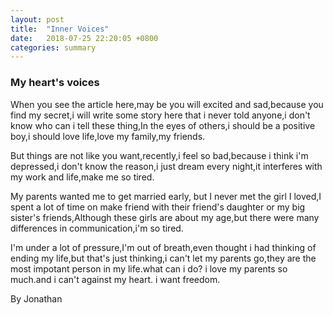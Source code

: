 ```yaml
---
layout: post
title:  "Inner Voices"
date:   2018-07-25 22:20:05 +0800
categories: summary
---
```

### My heart's voices

When you see the article here,may be you will excited and sad,because you find my secret,i will write some story here that i never told anyone,i don't know who can i tell these thing,In the eyes of others,i should be a positive boy,i should love life,love my family,my friends.

But things are not like you want,recently,i feel so bad,because i think i'm depressed,i don't know the reason,i just dream every night,it interferes with my work and life,make me so tired.

My parents wanted me to get married early, but I never met the girl I loved,I spent a lot of time on make friend with their friend's daughter or my big sister's friends,Although these girls are about my age,but there were many differences in communication,i'm so tired.

I'm under a lot of pressure,I'm out of breath,even thought i had thinking of ending my life,but that's just thinking,i can't let my parents go,they are the most impotant person in my life.what can i do? i love my parents so much.and i can't against my heart. i want freedom.

By Jonathan

